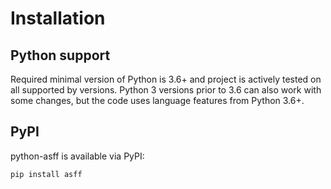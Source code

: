 # Installation

## Python support

Required minimal version of Python is 3.6+ and project is actively tested on all supported by versions.
Python 3 versions prior to 3.6 can also work with some changes, but the code uses language features from Python 3.6+. 

## PyPI

python-asff is available via PyPI:

```bash
pip install asff
```

